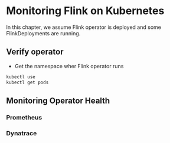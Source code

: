 # Monitoring Flink on Kubernetes 

In this chapter, we assume Flink operator is deployed and some FlinkDeployments are running.

## Verify operator

* Get the namespace wher Flink operator runs

```sh 
kubectl use 
kubectl get pods 
```

## Monitoring Operator Health

### Prometheus

### Dynatrace
